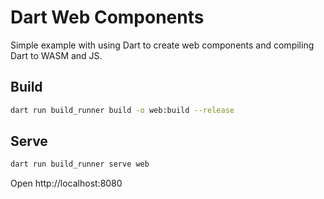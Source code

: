 # Dart Web Components

Simple example with using Dart to create web components and compiling Dart to WASM and JS.

## Build

```bash
dart run build_runner build -o web:build --release
```

## Serve

```bash
dart run build_runner serve web
```

Open http://localhost:8080
